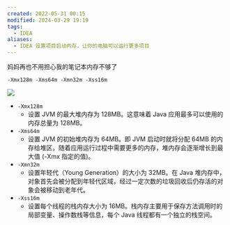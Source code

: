 ```yaml
---
created: 2022-05-31 00:15
modified: 2024-03-29 19:19
tags:
  - IDEA
aliases:
  - IDEA 设置项目启动内存，让你的电脑可以运行更多项目
---
```


妈妈再也不用担心我的笔记本内存不够了

```
-Xmx128m -Xms64m -Xmn32m -Xss16m
```

![](202205310016656.png)

- `-Xmx128m`
	- 设置 JVM 的最大堆内存为 128MB。这意味着 Java 应用最多可以使用的内存总量为 128MB。
- `-Xms64m`
	- 设置 JVM 的初始堆内存为 64MB。即 JVM 启动时就将分配 64MB 的内存给堆区，随着应用运行过程中需要更多的内存，堆内存会逐渐增长到最大值 (-Xmx 指定的值)。
- `-Xmn32m`
	- 设置年轻代（Young Generation）的大小为 32MB。在 Java 堆内存中，对象首先会被分配到年轻代区域，经过一定次数的垃圾回收后仍存活的对象会被移动到老年代。
- `-Xss16m`
	- 设置每个线程的栈内存大小为 16MB。栈内存主要用于保存方法调用时的局部变量、操作数栈等信息，每个 Java 线程都有一个独立的栈空间。
